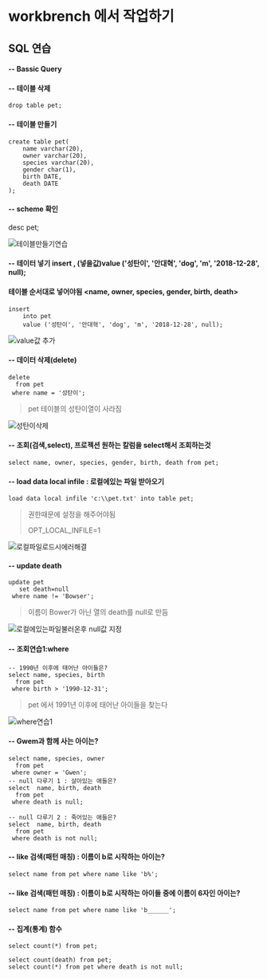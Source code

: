 # workbrench 에서 작업하기

## SQL 연습

#### -- Bassic Query

#### -- 테이블 삭제

```
drop table pet;
```

#### -- 테이블 만들기

```
create table pet(
	name varchar(20),
    owner varchar(20),
    species varchar(20),
    gender char(1),
    birth DATE,
    death DATE
);
```



#### -- scheme 확인

desc pet;

![테이블만들기연습](https://user-images.githubusercontent.com/90162940/135438305-7481cf60-0d1b-4123-812a-a0238e99e69e.PNG)


#### -- 테이터 넣기 insert , (넣을값)value ('성탄이', '안대혁', 'dog', 'm', '2018-12-28', null);

#### 테이블 순서대로 넣어야됨 <name, owner, species, gender, birth, death>

```
insert
	into pet
	value ('성탄이', '안대혁', 'dog', 'm', '2018-12-28', null);
```

![value값 추가](https://user-images.githubusercontent.com/90162940/135438437-892f4ad1-9732-4f97-b8e2-4268b6d5a61a.PNG)


#### -- 데이터 삭제(delete)

```
delete
  from pet
 where name = '성탄이';
```

> pet 테이블의 성탄이열이 사라짐

![성탄이삭제](https://user-images.githubusercontent.com/90162940/135438458-f8b8d4ad-779f-4efe-a1bc-8c937770c34a.PNG)

#### -- 조회(검색,select), 프로젝션 원하는 칼럼을 select해서 조회하는것

```
select name, owner, species, gender, birth, death from pet;
```

#### -- load data local infile : 로컬에있는 파일 받아오기

```
load data local infile 'c:\\pet.txt' into table pet;	
```

> 권한때문에 설정을 해주어야됨 
>
> OPT_LOCAL_INFILE=1

![로컬파일로드시에러해결](https://user-images.githubusercontent.com/90162940/135438514-edb36d9e-375e-4d0e-a1c3-fe892f5cc63b.PNG)


#### -- update death

```
update pet
   set death=null
 where name != 'Bowser';
```

> 이름이 Bower가 아닌 열의 death를 null로 만듬

![로컬에있는파일불러온후 null값 지정](https://user-images.githubusercontent.com/90162940/135438536-f9c39d42-ae1d-4bfc-8827-78b268066603.PNG)


#### -- 조회연습1:where

```
-- 1990년 이후에 태어난 아이들은?
select name, species, birth
  from pet
 where birth > '1990-12-31';
```

> pet 에서 1991년 이후에 태어난 아이들을 찾는다


![where연습1](https://user-images.githubusercontent.com/90162940/135438573-7a8fa572-c212-4031-aafb-2a1d77071f65.PNG)

#### -- Gwem과 함께 사는 아이는?

```
select name, species, owner
  from pet
 where owner = 'Gwen';
-- null 다루기 1 : 살아있는 애들은?
select  name, birth, death
  from pet
 where death is null;
    
-- null 다루기 2 : 죽어있는 애들은?
select  name, birth, death
  from pet
 where death is not null;
```

#### -- like 검색(패턴 매칭) : 이름이 b로 시작하는 아이는?

```
select name from pet where name like 'b%';
```

#### -- like 검색(패턴 매칭) : 이름이 b로 시작하는 아이들 중에 이름이 6자인 아이는?

```
select name from pet where name like 'b______';
```

#### -- 집계(통계) 함수

```
select count(*) from pet;

select count(death) from pet;
select count(*) from pet where death is not null;
```


